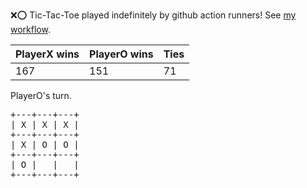 :x::o: Tic-Tac-Toe played indefinitely by github action runners! See [my workflow](.github/workflows/play.yaml).

|PlayerX wins|PlayerO wins|Ties|
|-|-|-|
|167|151|71|

PlayerO's turn.

<pre>
+---+---+---+
| X | X | X |
+---+---+---+
| X | O | O |
+---+---+---+
| O |   |   |
+---+---+---+
</pre>